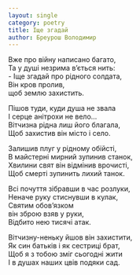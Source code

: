 ```yaml
---
layout: single
category: poetry
title: Іще згадай
author: Бреурош Володимир
---
```


Вже про війну написано багато,   
Та у душі незрима в’ється нить:   
\- Іще згадай про рідного солдата,   
Він кров пролив,   
щоб землю захистить.   

Пішов туди, куди душа не звала   
І серце анітрохи не вело…   
Вітчизна рідна лиш його благала,   
Щоб захистив він місто і село.   

Залишив плуг у рідному обійсті,   
В майстерні мирний зупинив станок,   
Хвилини свят він відмінив врочисті,   
Щоб смерті зупинить лихий танок.   

Всі почуття зібравши в час розлуки,   
Неначе руку стиснувши в кулак,   
Святим обов’язком   
він зброю взяв у руки,   
Відбито нею тисячі атак.   

Вітчизну-неньку йшов він захистити,   
Як син батьків і як сестриці брат,   
Щоб я з тобою зміг сьогодні жити   
І в душах наших цвів подяки сад.   

